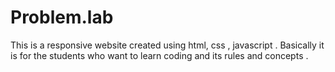 # Problem.lab
This is a responsive website created using html, css , javascript  . Basically it is for the students who want to learn coding and its rules and concepts . 
